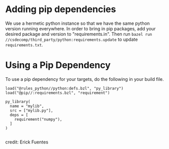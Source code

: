 
# Adding pip dependencies

We use a hermetic python instance so that we have the same python version running everywhere. In
order to bring in pip packages, add your desired package and version to "requirements.in". Then run
`bazel run //csdecomp/third_party/python:requirements.update` to update `requirements.txt`.

# Using a Pip Dependency

To use a pip dependency for your targets, do the following in your build file.
```
load("@rules_python//python:defs.bzl", "py_library")
load("@pip//:requirements.bzl", "requirement")

py_library(
  name = "mylib",
  src = ["mylib.py"],
  deps = [
    requirement("numpy"),
  ]
)


```

credit: Erick Fuentes